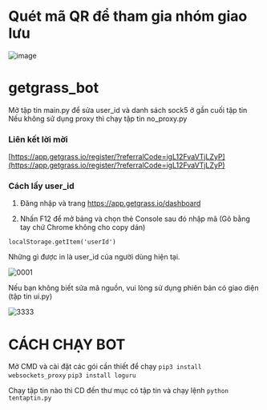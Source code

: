 # Quét mã QR để tham gia nhóm giao lưu

![image](https://github.com/ymmmmmmmm/getgrass_bot/assets/51306299/36b45b13-fe65-4c5f-80f5-ea83aebecf01)

# getgrass_bot

Mở tập tin main.py để sửa user_id và danh sách sock5 ở gần cuối tập tin
Nếu không sử dụng proxy thì chạy tập tin no_proxy.py

### Liên kết lời mời

[https://app.getgrass.io/register/?referralCode=igL12FvaVTjLZyP](https://app.getgrass.io/register/?referralCode=igL12FvaVTjLZyP)

### Cách lấy user_id

1. Đăng nhập và trang https://app.getgrass.io/dashboard

2. Nhấn F12 để mở bảng và chọn thẻ Console sau đó nhập mã (Gõ bằng tay chứ Chrome không cho copy dán)

`localStorage.getItem('userId')`

Những gì được in là user_id của người dùng hiện tại.

![0001](https://github.com/ymmmmmmmm/getgrass_bot/assets/51306299/31d0e16e-df2f-443a-a141-910d16052ed9)

Nếu bạn không biết sửa mã nguồn, vui lòng sử dụng phiên bản có giao diện (tập tin ui.py)

![3333](https://github.com/ymmmmmmmm/getgrass_bot/assets/51306299/80e18c1f-da5d-40d4-a361-3506b44c6602)

# CÁCH CHẠY BOT

Mở CMD và cài đặt các gói cần thiết để chạy
`pip3 install websockets_proxy`
`pip3 install loguru`

Chạy tập tin nào thì CD đến thư mục có tập tin và chạy lệnh 
`python tentaptin.py`
